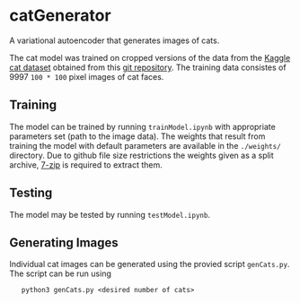 # catGenerator
A variational autoencoder that generates images of cats.

The cat model was trained on cropped versions of the data from the [Kaggle cat dataset](https://www.kaggle.com/crawford/cat-dataset) obtained from this [git repository](https://github.com/YutingZhang/lmdis-rep). The training data consistes of 9997 `100 * 100` pixel images of cat faces.

## Training

The model can be trained by running `trainModel.ipynb` with appropriate parameters set (path to the image data). The weights that result from training the model with default parameters are available in the `./weights/` directory. Due to github file size restrictions the weights given as a split archive, [7-zip](https://www.7-zip.org/download.html) is required to extract them.

## Testing

The model may be tested by running `testModel.ipynb`.

## Generating Images

Individual cat images can be generated using the provied script `genCats.py`. The script can be run using

```   python3 genCats.py <desired number of cats>```

